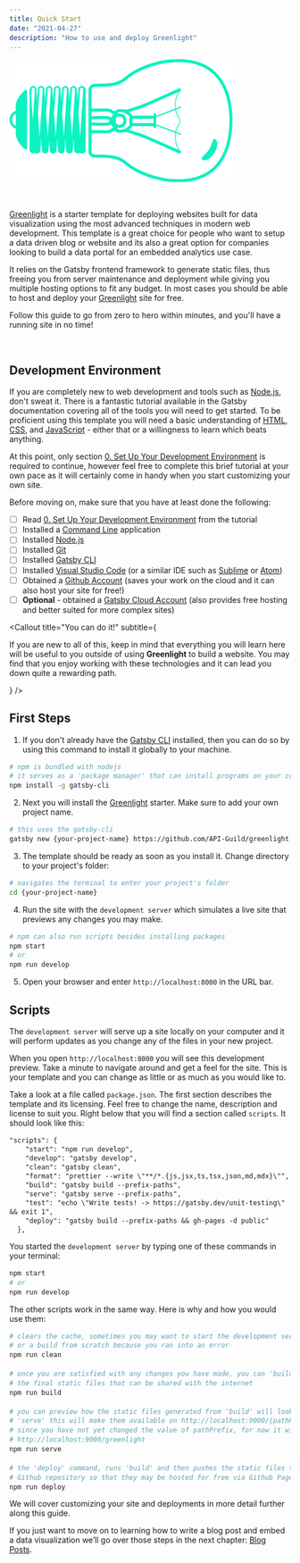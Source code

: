 ```yaml
---
title: Quick Start
date: "2021-04-27"
description: "How to use and deploy Greenlight"
---
```


![Greenlight](./greenlight-sideways.png)

<br/>

[Greenlight](/) is a starter template for deploying websites 
built for data visualization using the most advanced techniques in modern web development.
This template is a great choice for people who want to setup a data driven blog or website and its 
also a great option for companies looking to build a data portal for an embedded analytics use case.
 
It relies on the <Ext to="https://www.gatsbyjs.com/" color="has-text-gatsby">Gatsby</Ext>
frontend framework to generate static files, thus freeing you from server maintenance and deployment
while giving you multiple hosting options to fit any budget. In most cases you should be able to host
and deploy your [Greenlight](/) site for free.

Follow this guide to go from zero to hero within minutes, and you'll have a running site in no time!

<br/>


## Development Environment

If you are completely new to web development and tools such as [Node.js](https://nodejs.dev/learn), don't sweat it. There is a fantastic tutorial 
available in the <Ext to="https://www.gatsbyjs.com/docs/tutorial/part-0/" color="has-text-gatsby">Gatsby documentation</Ext> 
covering all of the tools you will need to get started. To be proficient using this template you will need a basic understanding of [HTML](https://www.w3schools.com/html/), [CSS](https://www.w3schools.com/Css/), and [JavaScript](https://www.w3schools.com/js/DEFAULT.asp) - either that or a willingness to learn which beats anything.

At this point, only section [0. Set Up Your Development Environment](https://www.gatsbyjs.com/docs/tutorial/part-0/) 
is required to continue, however feel free to complete this brief tutorial at your own pace as it will certainly come in handy when you
start customizing your own site. 

Before moving on, make sure that you have at least done the following:

- [ ] Read [0. Set Up Your Development Environment](https://www.gatsbyjs.com/docs/tutorial/part-0/) from the tutorial
- [ ] Installed a [Command Line](https://www.gatsbyjs.com/docs/tutorial/part-0/#background-knowledge) application
- [ ] Installed [Node.js](https://www.gatsbyjs.com/docs/tutorial/part-0/#nodejs)
- [ ] Installed [Git](https://www.gatsbyjs.com/docs/tutorial/part-0/#git)
- [ ] Installed [Gatsby CLI](https://www.gatsbyjs.com/docs/tutorial/part-0/#gatsby-cli)
- [ ] Installed [Visual Studio Code](https://code.visualstudio.com/) (or a similar IDE such as [Sublime](https://www.sublimetext.com/) or [Atom](https://atom.io/))
- [ ] Obtained a [Github Account](https://github.com/) (saves your work on the cloud and it can also host your site for free!)
- [ ] **Optional** - obtained a [Gatsby Cloud Account](https://www.gatsbyjs.com/dashboard/signup/) (also provides free hosting and better suited for more complex sites)

<Callout
  title="You can do it!"
  subtitle={<p>If you are new to all of this, keep in mind that everything you will learn here will be useful to you outside of using <strong>Greenlight</strong> to build a website. You may find that you enjoy working with these technologies and it can lead you down quite a rewarding path.</p>}
/>

## First Steps

1. If you don't already have the [Gatsby CLI](https://www.gatsbyjs.com/docs/reference/gatsby-cli/) installed, 
then you can do so by using this command to install it globally to your machine.

```bash
# npm is bundled with nodejs
# it serves as a 'package manager' that can install programs on your computer
npm install -g gatsby-cli
```

2. Next you will install the [Greenlight](/) starter. Make sure to add your own project name.

```bash
# this uses the gatsby-cli
gatsby new {your-project-name} https://github.com/API-Guild/greenlight
```

3. The template should be ready as soon as you install it. Change directory to your project's folder:

```bash
# navigates the terminal to enter your project's folder
cd {your-project-name}
```

4. Run the site with the `development server` which simulates a live site that previews any changes you may make.

```bash
# npm can also run scripts besides installing packages
npm start
# or
npm run develop
```

5. Open your browser and enter `http://localhost:8000` in the URL bar.

<Callout
  color="success"
  title="Success!"
  subtitle="Congratulations on completing the first step in this journey. Kudos to you if this was the first time you setup a development environment."
/>

## Scripts

The `development server` will serve up a site locally on your computer and it will perform updates as you change any of the files in
your new project.

When you open `http://localhost:8000` you will see this development preview. Take a minute to navigate around and get a feel for the site. 
This is your template and you can change as little or as much as you would like to. 

Take a look at a file called `package.json`. The first section describes the template and its licensing. Feel free to change the name, 
description and license to suit you. Right below that you will find a section called `scripts`. It should look like this:

```json{2,3,4,6,7,9}
"scripts": {
    "start": "npm run develop",
    "develop": "gatsby develop",
    "clean": "gatsby clean",
    "format": "prettier --write \"**/*.{js,jsx,ts,tsx,json,md,mdx}\"",
    "build": "gatsby build --prefix-paths",
    "serve": "gatsby serve --prefix-paths",
    "test": "echo \"Write tests! -> https://gatsby.dev/unit-testing\" && exit 1",
    "deploy": "gatsby build --prefix-paths && gh-pages -d public"
  },
```

You started the `development server` by typing one of these commands in your terminal:

```bash
npm start
# or
npm run develop
```

The other scripts work in the same way. Here is why and how you would use them:

```bash
# clears the cache, sometimes you may want to start the development server 
# or a build from scratch because you ran into an error
npm run clean

# once you are satisfied with any changes you have made, you can 'build'
# the final static files that can be shared with the internet
npm run build

# you can preview how the static files generated from 'build' will look by running 
# 'serve' this will make them available on http://localhost:9000/{pathPrefix}
# since you have not yet changed the value of pathPrefix, for now it will be
# http://localhost:9000/greenlight
npm run serve

# the 'deploy' command, runs 'build' and then pushes the static files to your
# Github repository so that they may be hosted for free via Github Pages
npm run deploy
```

We will cover customizing your site and deployments in more detail further along this guide.

If you just want to move on to learning how to write a blog post and embed a data visualization
we’ll go over those steps in the next chapter: [Blog Posts](/docs/blog-posts).
